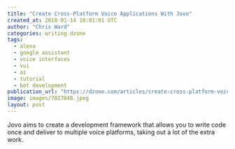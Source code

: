 ```yaml
---
title: "Create Cross-Platform Voice Applications With Jovo"
created_at: 2018-01-14 10:01:01 UTC
author: "Chris Ward"
categories: writing dzone
tags:
  - alexa
  - google assistant
  - voice interfaces
  - vui
  - ai
  - tutorial
  - bot development
publication_url: "https://dzone.com/articles/create-cross-platform-voice-applications-with-jovo"
image: images/7827848.jpeg
layout: post
---
```

Jovo aims to create a development framework that allows you to write code once and deliver to multiple voice platforms, taking out a lot of the extra work.

